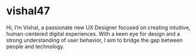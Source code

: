 # vishal47
Hi, I’m Vishal, a passionate new UX Designer focused on creating intuitive, human-centered digital experiences. With a keen eye for design and a strong understanding of user behavior, I aim to bridge the gap between people and technology.
